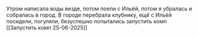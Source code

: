 Утром написала воды везде, потом поели с Ильёй, потом я убралась и собралась в город. В городе перебрала клубнику, ещё с Ильёй посидели, погуляли, безуспешно попытались запустить комп [[Запустить комп 25-06-2025]]